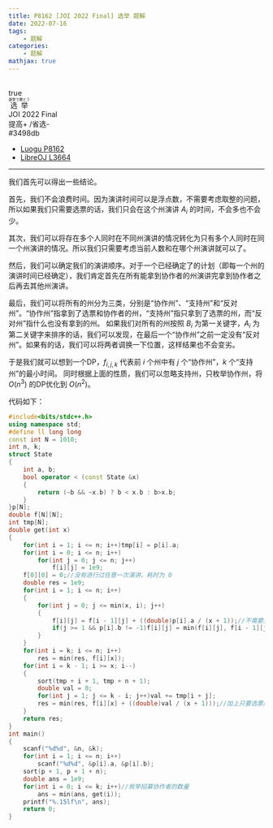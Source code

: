 ```yaml
---
title: P8162 [JOI 2022 Final] 选举 题解
date: 2022-07-16
tags:
	- 题解
categories:
	- 题解
mathjax: true
---
```

<br>
<!-- more -->
<div id="problem-card-vis">true</div>
<div id="problem-info-name"><ruby>选举<rt>選挙で勝とう</rt></ruby></div>
<div id="problem-info-from">JOI 2022 Final</div>
<div id="problem-info-difficulty">提高+ /省选-</div>
<div id="problem-info-color">#3498db</div>
<div id="problem-info-submit"><ul><li><a href="https://www.luogu.com.cn/problem/P8162">Luogu P8162</a></li><li><a href="https://loj.ac/p/3664">LibreOJ L3664</a></li></ul></div>

----

我们首先可以得出一些结论。

首先，我们不会浪费时间。因为演讲时间可以是浮点数，不需要考虑取整的问题，所以如果我们只需要选票的话，我们只会在这个州演讲 $A_i$ 的时间，不会多也不会少。

其次，我们可以将存在多个人同时在不同州演讲的情况转化为只有多个人同时在同一个州演讲的情况。所以我们只需要考虑当前人数和在哪个州演讲就可以了。

然后，我们可以确定我们的演讲顺序。对于一个已经确定了的计划（即每一个州的演讲时间已经确定），我们肯定首先在所有能拿到协作者的州演讲完拿到协作者之后再去其他州演讲。

最后，我们可以将所有的州分为三类，分别是“协作州”、“支持州”和“反对州”。“协作州”指拿到了选票和协作者的州，“支持州”指只拿到了选票的州，而“反对州”指什么也没有拿到的州。
如果我们对所有的州按照 $B_i$ 为第一关键字，$A_i$ 为第二关键字来排序的话，我们可以发现，在最后一个“协作州”之前一定没有“反对州”。如果有的话，我们可以将两者调换一下位置，这样结果也不会变劣。

于是我们就可以想到一个DP，$f_{i,j,k}$ 代表前 $i$ 个州中有 $j$ 个“协作州”，$k$ 个“支持州”的最小时间。
同时根据上面的性质，我们可以忽略支持州，只枚举协作州，将 $O(n^3)$ 的DP优化到 $O(n^2)$。

代码如下：

``` cpp
#include<bits/stdc++.h>
using namespace std;
#define ll long long
const int N = 1010;
int n, k;
struct State
{
	int a, b;
	bool operator < (const State &x)
	{
		return (~b && ~x.b) ? b < x.b : b>x.b;
	}
}p[N];
double f[N][N];
int tmp[N];
double get(int x)
{
	for(int i = 1; i <= n; i++)tmp[i] = p[i].a;
	for(int i = 0; i <= n; i++)
		for(int j = 0; j <= n; j++)
			f[i][j] = 1e9;
	f[0][0] = 0;//没有进行过任意一次演讲，耗时为 0
	double res = 1e9;
	for(int i = 1; i <= n; i++)
	{
		for(int j = 0; j <= min(x, i); j++)
		{
			f[i][j] = f[i - 1][j] + ((double)p[i].a / (x + 1));//不需要招协作者，就等到最后再演讲
			if(j >= 1 && p[i].b != -1)f[i][j] = min(f[i][j], f[i - 1][j - 1] + ((double)p[i].b / j));//需要招协作者，就立刻开始演讲罢
		}
	}
	for(int i = k; i <= n; i++)
		res = min(res, f[i][x]);
	for(int i = k - 1; i >= x; i--)
	{
		sort(tmp + i + 1, tmp + n + 1);
		double val = 0;
		for(int j = 1; j <= k - i; j++)val += tmp[i + j];
		res = min(res, f[i][x] + ((double)val / (x + 1)));//加上只要选票的耗时
	}
	return res;
}
int main()
{
	scanf("%d%d", &n, &k);
	for(int i = 1; i <= n; i++)
		scanf("%d%d", &p[i].a, &p[i].b);
	sort(p + 1, p + 1 + n);
	double ans = 1e9;
	for(int i = 0; i <= k; i++)//枚举招募协作者的数量
		ans = min(ans, get(i));
	printf("%.15lf\n", ans);
	return 0;
}
```

